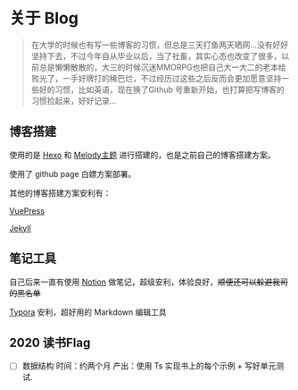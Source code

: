 # 关于 Blog

> 在大学的时候也有写一些博客的习惯，但总是三天打鱼两天晒网...没有好好坚持下去，不过今年自从毕业以后，当了社畜，其实心态也改变了很多，以前总是懒懒散散的，大三的时候沉迷MMORPG也把自己大一大二的老本给败光了，一手好牌打的稀巴烂，不过经历过这些之后反而会更加愿意坚持一些好的习惯，比如英语，现在换了Github 号重新开始，也打算把写博客的习惯捡起来，好好记录...

## 博客搭建

使用的是 [Hexo](https://www.jianshu.com/p/390f202c5b0e) 和 [Melody主题](https://molunerfinn.com/hexo-theme-melody-doc/zh-Hans/#%E7%89%B9%E6%80%A7) 进行搭建的，也是之前自己的博客搭建方案。

使用了 github page 白嫖方案部署。

其他的博客搭建方案安利有：

[VuePress](https://vuepress.vuejs.org/)

[Jekyll](https://www.jianshu.com/p/9f71e260925d)

## 笔记工具

自己后来一直有使用 [Notion](https://www.notion.so/) 做笔记，超级安利，体验良好，~~顺便还可以躲避我司的黑名单~~

[Typora](https://www.typora.io/) 安利，超好用的 Markdown 编辑工具

## 2020 读书Flag

- [ ] 数据结构 
  时间：约两个月
  产出：使用 Ts 实现书上的每个示例 + 写好单元测试.